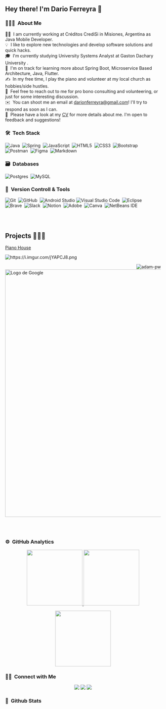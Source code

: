 ## Hey there! I'm Dario Ferreyra 👋

<!-- ## 👋 &nbsp;Hey there! I'm Aditya Kanoi -->

### 👨🏻‍💻 &nbsp;About Me

👨‍💻 &nbsp;I am currently working at Créditos CrediSi in Misiones, Argentina as Java Mobile Developer.\
💡 &nbsp;I like to explore new technologies and develop software solutions and quick hacks.\
🎓 &nbsp;I'm currently studying University Systems Analyst at Gaston Dachary University .\
🌱 &nbsp;I'm on track for learning more about Spring Boot, Microservice Based Architecture, Java, Flutter.\
✍️ &nbsp;In my free time, I play the piano and volunteer at my local church as hobbies/side hustles.\
💬 &nbsp;Feel free to reach out to me for pro bono consulting and volunteering, or just for some interesting discussion.\
✉️ &nbsp;You can shoot me an email at darionferreyra@gmail.com! I'll try to respond as soon as I can.\
📄 &nbsp;Please have a look at my [CV]([https://onedrive.live.com/?authkey=%21AKntgUe4LOwU4xA&id=2C11D5C642133C04%213605&cid=2C11D5C642133C04&parId=root&parQt=sharedby&o=OneUp](https://drive.google.com/file/d/1NU6LAo_dCFLffRzsdIltWjc6weq6X7jj/view?usp=drive_link)) for more details about me. I'm open to feedback and suggestions!


### 🛠 &nbsp;Tech Stack

![Java](https://img.shields.io/badge/java-%23ED8B00.svg?style=for-the-badge&logo=java&logoColor=white)&nbsp;
![Spring](https://img.shields.io/badge/spring-%236DB33F.svg?style=for-the-badge&logo=spring&logoColor=white)&nbsp;
![JavaScript](https://img.shields.io/badge/javascript-%23323330.svg?style=for-the-badge&logo=javascript&logoColor=%23F7DF1E)&nbsp;
![HTML5](https://img.shields.io/badge/html5-%23E34F26.svg?style=for-the-badge&logo=html5&logoColor=white)&nbsp;
![CSS3](https://img.shields.io/badge/css3-%231572B6.svg?style=for-the-badge&logo=css3&logoColor=white)&nbsp;
![Bootstrap](https://img.shields.io/badge/bootstrap-%23563D7C.svg?style=for-the-badge&logo=bootstrap&logoColor=white)&nbsp;
![Postman](https://img.shields.io/badge/Postman-FF6C37?style=for-the-badge&logo=postman&logoColor=white)&nbsp;
![Figma](https://img.shields.io/badge/figma-%23F24E1E.svg?style=for-the-badge&logo=figma&logoColor=white)&nbsp;
![Markdown](https://img.shields.io/badge/markdown-%23000000.svg?style=for-the-badge&logo=markdown&logoColor=white)&nbsp;

### 🗃 &nbsp;Databases

![Postgres](https://img.shields.io/badge/postgres-%23316192.svg?style=for-the-badge&logo=postgresql&logoColor=white)&nbsp;
![MySQL](https://img.shields.io/badge/mysql-4479A1.svg?style=for-the-badge&logo=mysql&logoColor=white)


### 🧰 &nbsp;Version Controll & Tools 

![Git](https://img.shields.io/badge/git-%23F05033.svg?style=for-the-badge&logo=git&logoColor=white)&nbsp;
![GitHub](https://img.shields.io/badge/github-%23121011.svg?style=for-the-badge&logo=github&logoColor=white)&nbsp;
![Android Studio](https://img.shields.io/badge/android%20studio-346ac1?style=for-the-badge&logo=android%20studio&logoColor=white)
![Visual Studio Code](https://img.shields.io/badge/Visual%20Studio%20Code-0078d7.svg?style=for-the-badge&logo=visual-studio-code&logoColor=white)&nbsp;
![Eclipse](https://img.shields.io/badge/Eclipse-FE7A16.svg?style=for-the-badge&logo=Eclipse&logoColor=white)&nbsp;
![Brave](https://img.shields.io/badge/Brave-FB542B?style=for-the-badge&logo=Brave&logoColor=white)&nbsp;
![Slack](https://img.shields.io/badge/Slack-4A154B?style=for-the-badge&logo=slack&logoColor=white)&nbsp;
![Notion](https://img.shields.io/badge/Notion-%23000000.svg?style=for-the-badge&logo=notion&logoColor=white)&nbsp;
![Adobe](https://img.shields.io/badge/adobe-%23FF0000.svg?style=for-the-badge&logo=adobe&logoColor=white)&nbsp;
![Canva](https://img.shields.io/badge/Canva-%2300C4CC.svg?style=for-the-badge&logo=Canva&logoColor=white)&nbsp;
![NetBeans IDE](https://img.shields.io/badge/NetBeansIDE-1B6AC6.svg?style=for-the-badge&logo=apache-netbeans-ide&logoColor=white)

<br>
<br>

## Projects 👨🏻‍💻

<a href="https://dario-ferreyra.github.io/bootcampFrontEnd-UTN-Silicon/">Piano House</a>

<p><img src="https://i.imgur.com/B6Xrxtb.gif" alt="https://i.imgur.com/jYAPCJ8.png" /></p>

<p><img align="right" src="https://github.com/Adam-pw/Adam-pw/blob/main/animation_500_kxa883sd.gif" alt="adam-pw" /></p>

<a href="https://dario-ferreyra.github.io/bootcampFrontEnd-UTN-Silicon/" target="_blank">
  <img src="https://i.imgur.com/jYAPCJ8.png" alt="Logo de Google" width="800">
</a>

##

<br>

### ⚙️ &nbsp;GitHub Analytics

<p align="center">
  <a href="https://github.com/Dario-Ferreyra">
    <img height="180em" src="https://github-readme-stats-eight-theta.vercel.app/api?username=Dario-Ferreyra&show_icons=true&theme=algolia&include_all_commits=true&count_private=true"/>
  </a>
  <a href="https://github.com/Dario-Ferreyra">
    <img height="180em" src="https://github-readme-stats-eight-theta.vercel.app/api/top-langs/?username=Dario-Ferreyra&layout=compact&langs_count=8&theme=algolia"/>
  </a>
</p>

<p align="center">
  <img height="180em" src="https://github-readme-streak-stats.herokuapp.com/?user=Dario-Ferreyra&theme=dark&hide_border=true"/>
</p>


### 🤝🏻 &nbsp;Connect with Me

<p align="center">
  <a href="https://www.linkedin.com/in/ferreyra-dario-e/"><img src="https://img.shields.io/badge/linkedin-%230077B5.svg?style=for-the-badge&logo=linkedin&logoColor=white"/></a>
  <a href="mailto:darionferreyra@gmail.com"><img src="https://img.shields.io/badge/Gmail-D14836?style=for-the-badge&logo=gmail&logoColor=white"/></a>
  <a href="https://www.instagram.com/darionferreyra/"><img src="https://img.shields.io/badge/Instagram-%23E4405F.svg?style=for-the-badge&logo=Instagram&logoColor=white"/></a>
</p>

### 📄 &nbsp;Github Stats

